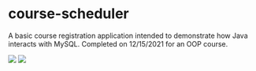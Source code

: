 # course-scheduler
A basic course registration application intended to demonstrate how Java interacts with MySQL. Completed on 12/15/2021 for an OOP course. 

![](https://i.imgur.com/yW1Kd87.png)
![](https://i.imgur.com/455smkF.png)
